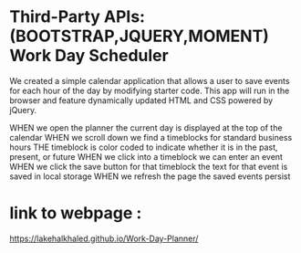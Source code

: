 # Third-Party APIs:(BOOTSTRAP,JQUERY,MOMENT) Work Day Scheduler

We created a simple calendar application that allows a user to save events for each hour of the day by modifying starter code. This app will run in the browser and feature dynamically updated HTML and CSS powered by jQuery.

WHEN we open the planner the current day is displayed at the top of the calendar
WHEN we scroll down we find a timeblocks for standard business hours
THE timeblock is color coded to indicate whether it is in the past, present, or future
WHEN we click into a timeblock we can enter an event
WHEN we click the save button for that timeblock the text for that event is saved in local storage
WHEN we refresh the page the saved events persist
 
  # link to webpage : 
  https://lakehalkhaled.github.io/Work-Day-Planner/